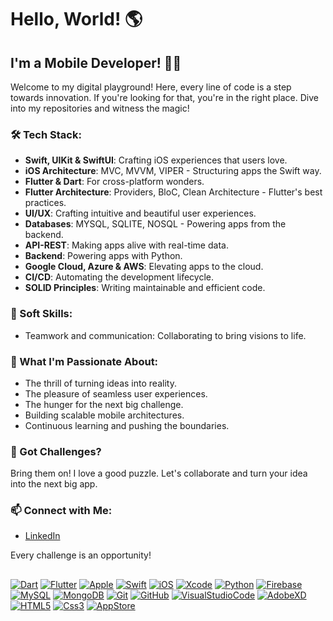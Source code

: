 # Hello, World! 🌎

## I'm a Mobile Developer! 🎩✨

Welcome to my digital playground! Here, every line of code is a step towards innovation. If you're looking for that, you're in the right place. Dive into my repositories and witness the magic!

### 🛠 Tech Stack:
- **Swift, UIKit & SwiftUI**: Crafting iOS experiences that users love.
- **iOS Architecture**: MVC, MVVM, VIPER - Structuring apps the Swift way.
- **Flutter & Dart**: For cross-platform wonders. 
- **Flutter Architecture**: Providers, BloC, Clean Architecture - Flutter's best practices.
- **UI/UX**: Crafting intuitive and beautiful user experiences.
- **Databases**: MYSQL, SQLITE, NOSQL - Powering apps from the backend.
- **API-REST**: Making apps alive with real-time data.
- **Backend**: Powering apps with Python.
- **Google Cloud, Azure  & AWS**: Elevating apps to the cloud.
- **CI/CD**: Automating the development lifecycle.
- **SOLID Principles**: Writing maintainable and efficient code.

### 🌟 Soft Skills:
- Teamwork and communication: Collaborating to bring visions to life.

### 🚀 What I'm Passionate About:
- The thrill of turning ideas into reality.
- The pleasure of seamless user experiences.
- The hunger for the next big challenge.
- Building scalable mobile architectures.
- Continuous learning and pushing the boundaries.

### 📱 Got Challenges? 
Bring them on! I love a good puzzle. Let's collaborate and turn your idea into the next big app.

### 📫 Connect with Me:
- [LinkedIn](https://www.linkedin.com/in/jaime-alfonso-pérez-rojas)

Every challenge is an opportunity!
##

[![Dart](https://img.shields.io/badge/-0F1216?style=for-the-badge&logo=dart&logoColor=0175C2)]()
 [![Flutter](https://img.shields.io/badge/-0F1216?style=for-the-badge&logo=flutter&logoColor=38C1F6&labelColor=101010)]()
 [![Apple](https://img.shields.io/badge/-0F1216?style=for-the-badge&logo=apple&logoColor=E8E9E9&labelColor=101010)]()
[![Swift](https://img.shields.io/badge/-0F1216?style=for-the-badge&logo=swift&logoColor=F05138&labelColor=101010)]()
[![iOS](https://img.shields.io/badge/-0F1216?style=for-the-badge&logo=iOS&logoColor=00000&labelColor=101010)]()
[![Xcode](https://img.shields.io/badge/-0F1216?style=for-the-badge&logo=xcode&logoColor=147EFB&labelColor=101010)]()
[![Python](https://img.shields.io/badge/-0F1216?style=for-the-badge&logo=Python&logoColor=3776AB&labelColor=101010)]()
[![Firebase](https://img.shields.io/badge/-0F1216?style=for-the-badge&logo=Firebase&logoColor=FFCA28&labelColor=101010)]()
[![MySQL](https://img.shields.io/badge/-0F1216?style=for-the-badge&logo=MySQL&logoColor=4479A1&labelColor=101010)]()
[![MongoDB](https://img.shields.io/badge/-0F1216?style=for-the-badge&logo=MongoDB&logoColor=47A248&labelColor=101010)]()
[![Git](https://img.shields.io/badge/-0F1216?style=for-the-badge&logo=Git&logoColor=F05032&labelColor=101010)]()
[![GitHub](https://img.shields.io/badge/-0F1216?style=for-the-badge&logo=GitHub&logoColor=11117&labelColor=101010)]()
[![VisualStudioCode](https://img.shields.io/badge/-0F1216?style=for-the-badge&logo=visualStudioCode&logoColor=007ACC&labelColor=101010)]()
[![AdobeXD](https://img.shields.io/badge/-0F1216?style=for-the-badge&logo=adobeXD&logoColor=#FF61F6&labelColor=101010)]()
[![HTML5](https://img.shields.io/badge/-0F1216?style=for-the-badge&logo=HTML5&logoColor=#E34F26&labelColor=101010)]()
[![Css3](https://img.shields.io/badge/-0F1216?style=for-the-badge&logo=CSS3&logoColor=#1572B6&labelColor=101010)]()
[![AppStore](https://img.shields.io/badge/-0F1216?style=for-the-badge&logo=appStore&logoColor=#0D96F6&labelColor=101010)]()



